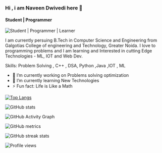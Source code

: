 ### Hi , i am Naveen Dwivedi here 👋
#### Student | Programmer 
![Student | Programmer | Learner ](https://arturssmirnovs.github.io/github-profile-readme-generator/images/banner.png)

I am currently persuing B.Tech in Computer Science and Engineering 
from  Galgotias College of engineering and Technology, Greater Noida.
I love to programming problems and I am learning and Interested in cutting Edge Technologies - ML, IOT and Web Dev.

Skills: Problem Solving , C++ , DSA, Python ,Java ,IOT , ML

- 🔭 I’m currently working on Problems solving optimization 
- 🌱 I’m currently learning New Technologies 
- ⚡ Fun fact: Life is Like a Math 


 

[![Top Langs](https://github-readme-stats.vercel.app/api/top-langs/?username=naveen-dwivedi-7)](https://github.com/anuraghazra/github-readme-stats)

![GitHub stats](https://github-readme-stats.vercel.app/api?username=naveen-dwivedi-7&show_icons=true)  

![GitHub Activity Graph](https://activity-graph.herokuapp.com/graph?username=naveen-dwivedi-7)  

![GitHub metrics](https://metrics.lecoq.io/naveen-dwivedi-7)  

![GitHub streak stats](https://github-readme-streak-stats.herokuapp.com/?user=naveen-dwivedi-7)  

![Profile views](https://gpvc.arturio.dev/naveen-dwivedi-7)  



           
  
